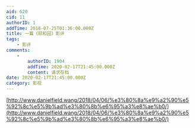 ```yaml
---
aid: 620
cid: 11
authorID: 1
addTime: 2018-07-25T01:36:00.000Z
title: 一篇《颐和园》影评
tags:
    - 影评
comments:
    -
        authorID: 1904
        addTime: 2020-02-17T21:45:00.000Z
        content: 请求存档
date: 2020-02-17T21:45:00.000Z
category: 影视
---
```


[http://www.danielfield.wang/2018/04/06/%e3%80%8a%e9%a2%90%e5%92%8c%e5%9b%ad%e3%80%8b%e6%95%a3%e8%ae%b0/](http://www.danielfield.wang/2018/04/06/%e3%80%8a%e9%a2%90%e5%92%8c%e5%9b%ad%e3%80%8b%e6%95%a3%e8%ae%b0/)

